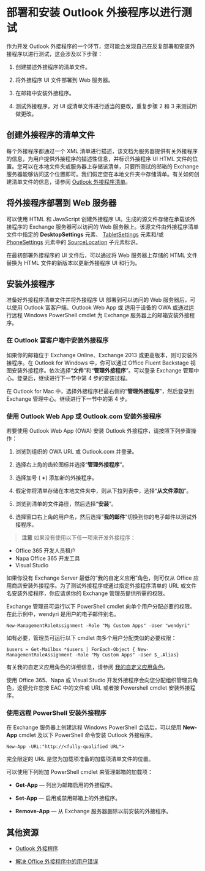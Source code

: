 
# <a name="deploy-and-install-outlook-add-ins-for-testing"></a>部署和安装 Outlook 外接程序以进行测试


作为开发 Outlook 外接程序的一个环节，您可能会发现自己在反复部署和安装外接程序以进行测试，这会涉及以下步骤：


1. 创建描述外接程序的清单文件。
    
2. 将外接程序 UI 文件部署到 Web 服务器。
    
3. 在邮箱中安装外接程序。
    
4. 测试外接程序，对 UI 或清单文件进行适当的更改，重复步骤 2 和 3 来测试所做更改。
    

## <a name="creating-a-manifest-file-for-the-add-in"></a>创建外接程序的清单文件

每个外接程序都通过一个 XML 清单进行描述，该文档为服务器提供有关外接程序的信息，为用户提供外接程序的描述性信息，并标识外接程序 UI HTML 文件的位置。您可以在本地文件夹或服务器上存储该清单，只要所测试的邮箱的 Exchange 服务器能够访问这个位置即可。我们假定您在本地文件夹中存储清单。有关如何创建清单文件的信息，请参阅 [Outlook 外接程序清单](../outlook/manifests/manifests.md)。 


## <a name="deploying-an-add-in-to-a-web-server"></a>将外接程序部署到 Web 服务器

可以使用 HTML 和 JavaScript 创建外接程序 UI。生成的源文件存储在承载该外接程序的 Exchange 服务器可以访问的 Web 服务器上。该源文件由外接程序清单文件中指定的 **DesktopSettings** 元素、 [TabletSettings](http://msdn.microsoft.com/en-us/library/da9fd085-b8cc-2be0-d329-2aa1ef5d3f1c%28Office.15%29.aspx) 元素和/或 [PhoneSettings](http://msdn.microsoft.com/en-us/library/5c89cc7c-7ae0-49c9-fdd5-4c52118228f6%28Office.15%29.aspx) 元素中的 [SourceLocation](http://msdn.microsoft.com/en-us/library/13e4eae3-8e8c-fd55-a1c2-3297b485f327%28Office.15%29.aspx) 子元素标识。

在最初部署外接程序的 UI 文件后，可以通过将 Web 服务器上存储的 HTML 文件替换为 HTML 文件的新版本以更新外接程序 UI 和行为。


## <a name="installing-the-add-in"></a>安装外接程序


准备好外接程序清单文件并将外接程序 UI 部署到可以访问的 Web 服务器后，可以使用 Outlook 富客户端、Outlook Web App 或 适用于设备的 OWA 或通过运行远程 Windows PowerShell cmdlet 为 Exchange 服务器上的邮箱安装外接程序。


### <a name="installing-an-add-in-in-an-outlook-rich-client"></a>在 Outlook 富客户端中安装外接程序

如果你的邮箱位于 Exchange Online、Exchange 2013 或更高版本，则可安装外接程序。在 Outlook for Windows 中，你可以通过 Office Fluent Backstage 视图安装外接程序。依次选择“**文件**”和“**管理外接程序**”。可以登录 Exchange 管理中心。登录后，继续进行下一节中第 4 步的安装过程。

在 Outlook for Mac 中，选择外接程序栏最右侧的“**管理外接程序**”，然后登录到 Exchange 管理中心。继续进行下一节中的第 4 步。


### <a name="installing-an-add-in-by-using-outlook-web-app-or-outlook.com"></a>使用 Outlook Web App 或 Outlook.com 安装外接程序

若要使用 Outlook Web App (OWA) 安装 Outlook 外接程序，请按照下列步骤操作：


1. 浏览到组织的 OWA URL 或 Outlook.com 并登录。
    
2. 选择右上角的齿轮图标并选择“**管理外接程序**”。
    
3. 选择加号 ( **+**) 添加新的外接程序。
    
4. 假定你将清单存储在本地文件夹中，则从下拉列表中，选择“**从文件添加**”。
    
5. 浏览到清单的文件路径，然后选择“**安装**”。
    
6. 选择窗口右上角的用户名，然后选择“**我的邮件**”切换到你的电子邮件以测试外接程序。
    

>**注意**  如果没有使用以下任一项来开发外接程序： 
- Office 365 开发人员租户
- Napa Office 365 开发工具
- Visual Studio

如果你没有 Exchange Server 最低的“我的自定义应用”角色，则可仅从 Office 应用商店安装外接程序。为了测试外接程序或通过指定外接程序清单的 URL 或文件名安装外接程序，你应请求你的 Exchange 管理员提供所需的权限。

Exchange 管理员可运行以下 PowerShell cmdlet 向单个用户分配必要的权限。在此示例中，wendyri 是用户的电子邮件别名。

```New-ManagementRoleAssignment -Role "My Custom Apps" -User "wendyri"```

如有必要，管理员可运行以下 cmdlet 向多个用户分配类似的必要权限：

```$users = Get-Mailbox *$users | ForEach-Object { New-ManagementRoleAssignment -Role "My Custom Apps" -User $_.Alias}```

有关我的自定义应用角色的详细信息，请参阅 [我的自定义应用角色](http://technet.microsoft.com/en-us/library/aa0321b3-2ec0-4694-875b-7a93d3d99089%28EXCHG.150%29.aspx)。 

使用 Office 365、Napa 或 Visual Studio 开发外接程序会向您分配组织管理员角色，这便允许您按 EAC 中的文件或 URL 或者按 Powershell cmdlet 安装外接程序。


### <a name="installing-an-add-in-by-using-remote-powershell"></a>使用远程 PowerShell 安装外接程序

在 Exchange 服务器上创建远程 Windows PowerShell 会话后，可以使用  **New-App** cmdlet 及以下 PowerShell 命令安装 Outlook 外接程序。


```
New-App -URL:"http://<fully-qualified URL">
```

完全限定的 URL 是您为加载项准备的加载项清单文件的位置。

可以使用下列附加 PowerShell cmdlet 来管理邮箱的加载项：


-  **Get-App** —  列出为邮箱启用的外接程序。
    
-  **Set-App** — 启用或禁用邮箱上的外接程序。
    
-  **Remove-App** — 从 Exchange 服务器删除以前安装的外接程序。
    

## <a name="additional-resources"></a>其他资源



- [Outlook 外接程序](../outlook/outlook-add-ins.md)
    
- [解决 Office 外接程序中的用户错误](../testing/testing-and-troubleshooting.md)
    
